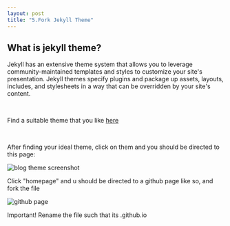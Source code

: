 ```yaml
---
layout: post
title: "5.Fork Jekyll Theme"
---
```

<html> 
  <body>
    <h2>What is jekyll theme?</h2>
    <p>Jekyll has an extensive theme system that allows you to leverage community-maintained templates and styles to customize your site's presentation. 
      Jekyll themes specify plugins and package up assets, layouts, includes, and stylesheets in a way that can be overridden by your site's content.
    </p>
    <br />
    <p>Find a suitable theme that you like <a href= "http://jekyllthemes.org/">here</a></p>
    <br />
    <p>After finding your ideal theme, click on them and you should be directed to this page:</p>
    <img scr="DFSLimJR.github.io/caymen-page.png" alt="blog theme screenshot">
    <p>Click "homepage" and u should be directed to a github page like so, and fork the file</p>
    <img scr="github-page.png" alt="github page">
    <p>Important! Rename the file such that its <your_username>.github.io</p>
    
  </body>
</html>

